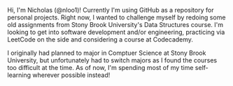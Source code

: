 Hi, I'm Nicholas (@nloo1)! Currently I'm using GitHub as a repository for personal projects. Right now, I wanted to challenge myself by redoing some old assignments from Stony Brook University's Data Structures course. 
I'm looking to get into software development and/or engineering, practicing via LeetCode on the side and considering a course at Codecademy.

I originally had planned to major in Comptuer Science at Stony Brook University, but unfortunately had to switch majors as I found the courses too difficult at the time. As of now, I'm spending most of my time self-learning wherever possible instead!

<!---
NLoo1/NLoo1 is a ✨ special ✨ repository because its `README.md` (this file) appears on your GitHub profile.
You can click the Preview link to take a look at your changes.
--->

